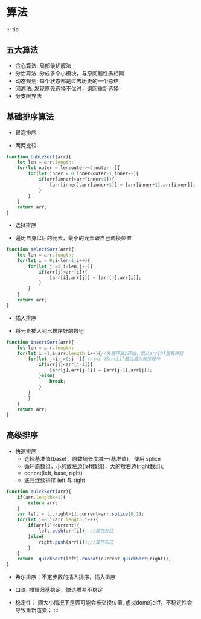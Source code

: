 # 算法
::: tip
## 五大算法
* 贪心算法: 局部最优解法
* 分治算法: 分成多个小模块，与原问题性质相同
* 动态规划: 每个状态都是过去历史的一个总结
* 回溯法: 发现原先选择不优时，退回重新选择
* 分支限界法

## 基础排序算法
<!-- ![](/images/algorithm-sort.jpg) -->
* 冒泡排序
- 两两比较
``` js
function bubleSort(arr){
    let len = arr.length;
    for(let outer = len;outer>=2;outer--){
        for(let inner = 0;inner<outer-1;inner++){
            if(arr[inner]>arr[inner+1]){
                [arr[inner],arr[inner+1]] = [arr[inner+1],arr[inner]];
            }
        }
    }
    return arr;
}
```
* 选择排序
- 遍历自身以后的元素，最小的元素跟自己调换位置
``` js
function selectSort(arr){
    let len = arr.length;
    for(let i = 0;i<len-1;i++){
        for(let j =i;i<len;j++){
            if(arr[j]<arr[i]){
                [arr[i],arr[j]] = [arr[j],arr[i]];
            }
        }
    }
    return arr;
}
```
* 插入排序
- 将元素插入到已排序好的数组
``` js
function insertSort(arr){
    let len = arr.length;
    for(let i =1;i<arr.length;i++){//外循环从1开始，默认arr[0]是有序段
        for(let j=i;j>0;j--){ //j=i 将arr[i]依次插入有序段中
            if(arr[j]<arr[j-1]){
                [arr[j],arr[j-1]] = [arr[j-1],arr[j]];
            }else{
                break;
            }
        }  
        } 
    }
    return arr;
}
```
## 高级排序
* 快速排序
    - 选择基准值(base)，原数组长度减一(基准值)，使用 splice
    - 循环原数组，小的放左边(left数组)，大的放右边(right数组);
    - concat(left, base, right)
    - 递归继续排序 left 与 right
``` js
function quickSort(arr){
    if(arr.length<=1){
        return arr;
    }
    var left = [],right=[],current=arr.splice(0,1);
    for(let i=0;i<arr.length;i++){
        if(arr[i]<current){
            left.push(arr[i]); //放在左边
        }else{
            right.push(arr[i]);//放在右边
        }
    }
    return  quickSort(left).concat(current,quickSort(right));
}
```
* 希尔排序：不定步数的插入排序，插入排序
* 口诀: 插冒归基稳定，快选堆希不稳定

* 稳定性： 同大小情况下是否可能会被交换位置, 虚拟dom的diff，不稳定性会导致重新渲染；
:::

